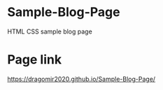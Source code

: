 # Sample-Blog-Page
HTML CSS sample blog page

# Page link
https://dragomir2020.github.io/Sample-Blog-Page/
